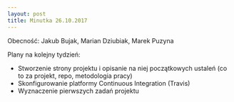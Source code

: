 ```yaml
---
layout: post
title: Minutka 26.10.2017
---
```

Obecność: Jakub Bujak, Marian Dziubiak, Marek Puzyna

Plany na kolejny tydzień:
* Stworzenie strony projektu i opisanie na niej początkowych ustaleń (co to za projekt, repo, metodologia pracy)
* Skonfigurowanie platformy Continuous Integration (Travis)
* Wyznaczenie pierwszych zadań projektu
